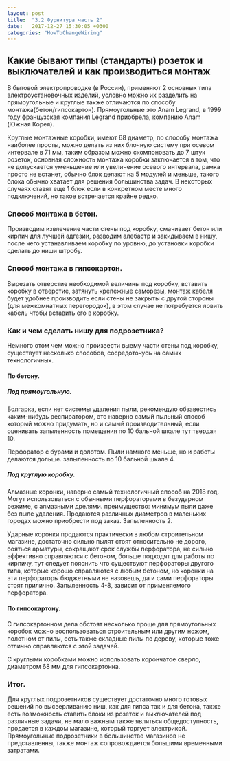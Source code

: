 ```yaml
---
layout: post
title:  "3.2 Фурнитура часть 2"
date:   2017-12-27 15:30:05 +0300
categories: "HowToChangeWiring"
---
```

<h2>Какие бывают типы (стандарты) розеток и выключателей и как производиться монтаж</h2>
В бытовой электропроводке (в России), применяют 2 основных типа электроустановочных изделий, условно можно их разделить на прямоугольные и круглые также отличаются по способу монтажа(бетон/гипсокартон).
Прямоугольные это Anam Legrand, в 1999 году французская компания Legrand приобрела, компанию Anam (Южная Корея). 

Круглые монтажные коробки, имеют 68 диаметр, по способу монтажа наиболее просты, можно делать из них блочную систему при осевом интервале в 71 мм, таким образом можно скомпоновать до 7 штук розеток, основная сложность монтажа коробки заключается в том, что не допускается уменьшение или увеличение осевого интервала, рамка просто не встанет, обычно блок делают на 5 модулей и меньше, такого блока обычно хватает для решения большинства задач. В некоторых случаях ставят еще 1 блок если в конкретном месте много подключений, но такое встречается крайне редко.

<h3>Способ монтажа в бетон.</h3>
Производим извлечение части стены под коробку, смачивает бетон или кирпич для лучшей адгезии, разводим алебастр и закидываем в нишу, после чего устанавливаем коробку по уровню, до установки коробки сделать до ниши штробу.

<h3>Способ монтажа в гипсокартон.</h3>
Вырезать отверстие необходимой величины под коробку, вставить коробку в отверстие, затянуть крепежные саморезы, монтаж кабеля будет удобнее производить если стены не закрыты с другой стороны (для межкомнатных перегородок), в этом случае не потребуется ловить кабель чтобы вставить его в коробку.

<h3>Как и чем сделать нишу для подрозетника?</h3>
Немного отом чем можно произвести выему части стены под коробку, существует несколько способов, сосредоточусь на самых технологичных.

<h4>По бетону.</h4>
<h5>Под прямоугольную.</h5>
Болгарка, если нет системы удаления пыли, рекомендую обзавестись каким-нибудь респиратором, это наверно самый пыльный способ который можно придумать, но и самый производительный, если оценивать запыленность помещения по 10 бальной шкале тут твердая 10.

Перфоратор с бурами и долотом. Пыли намного меньше, но и работы делаются дольше.
запыленность по 10 бальной шкале 4.

<h5>Под круглую коробку.</h5>
Алмазные коронки, наверно самый технологичный способ на 2018 год. Могут использоваться с обычными перфораторами в безударном режиме, с алмазными дрелями.
преимущество: минимум пыли даже без пыле удаления. Продаются различных диаметров в маленьких городах можно приобрести под заказ.
Запыленность 2.

Ударные коронки  продаются практически в любом строительном магазине, достаточно сильно пылят стоят относительно не дорого, бояться арматуры, сокращают срок службы перфоратора, не сильно эффективно справляются с бетоном, больше подходят для работы по кирпичу, тут следует пояснить что существуют перфораторы другого типа, которые хорошо справляются с любым бетоном, но коронки на эти перфораторы бюджетными не назовешь, да и сами перфораторы стоят прилично.
Запыленность 4-8, зависит от применяемого перфоратора.

<h4>По гипсокартону.</h4>
С гипсокартонном дела обстоят несколько проще
для прямоугольных коробок можно воспользоваться строительным или другим ножом, полотном от пилы, есть также складные пилы по дереву, которые тоже отлично справляются с этой задачей.

С круглыми коробками можно использовать корончатое сверло, диаметром 68 мм для гипсокартонна.  

<h3>Итог.</h3>
Для круглых подрозетников существует достаточно много готовых решений по высверливанию ниш, как для гипса так и для бетона, также есть возможность ставить блоки из розеток и выключателей под различные задачи, не мало важным также являться общедоступность, продается в каждом магазине, который торгует электрикой.
Прямоугольные подрозетники в большинстве магазинов не представленны, также монтаж сопровождается большими временными затратами.

